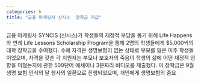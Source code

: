 ```yaml
---
categories: h
title: "금융 마케팅사 신시스  장학금 지급"
---
```

금융 마케팅사 SYNCIS (신시스)가 학생들의 재정적 부담을 돕기 위해 Life Happens와 연례 Life Lessons Scholarship Program을 통해 2명의 학생들에게 $5,000씩의 대학 장학금을 수여했다. 수혜 자격은 생명보험이 없는 상태로 부모를 잃은 미주 학생들이었으며, 자격을 갖춘 각 지원자는 부모나 보호자의 죽음이 학생의 삶에 어떤 재정적 영향을 미쳤는지에 관한 500단어 에세이나 3분짜리 비디오를 제출했다. 이 장학금은 9월 생명 보험 인식의 달 행사의 일환으로 진행되었으며, 개인에게 생명보험의 중요